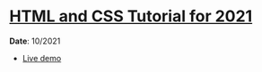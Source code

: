 <h1><a href="https://www.youtube.com/watch?v=D-h8L5hgW-w" target="_blank">HTML and CSS Tutorial for 2021</a></h1>
<p><strong>Date</strong>: 10/2021</p>
<ul>
  <li><a href="https://khalilagazal.github.io/playground/designcourse/01-html-css/" target="_blank">Live demo</a></li>
</ul>
